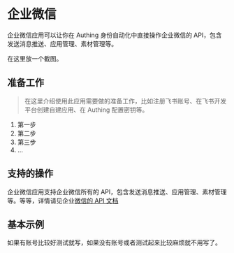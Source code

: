 # 企业微信

企业微信应用可以让你在 Authing 身份自动化中直接操作企业微信的 API，包含发送消息推送、应用管理、素材管理等。

在这里放一个截图。

## 准备工作

> 在这里介绍使用此应用需要做的准备工作，比如注册飞书账号、在飞书开发平台创建自建应用、在 Authing 配置密钥等。

1. 第一步
2. 第二步
3. 第三步
4. ...

## 支持的操作

企业微信应用支持企业微信所有的 API，包含发送消息推送、应用管理、素材管理等。等等，详情请见企业[微信的 API 文档](https://developer.work.weixin.qq.com/document)

## 基本示例

如果有账号比较好测试就写，如果没有账号或者测试起来比较麻烦就不用写了。
